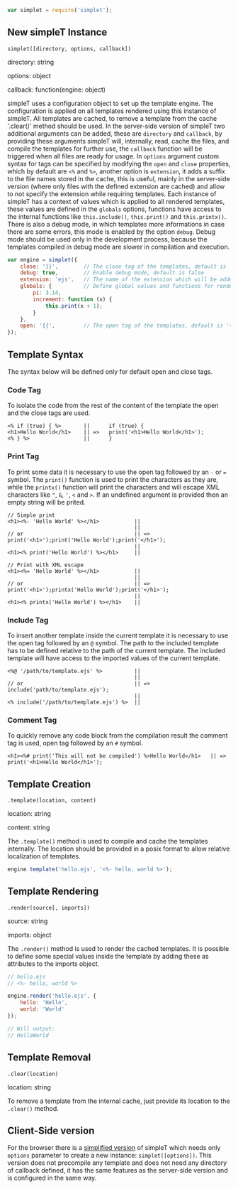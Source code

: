 ```javascript
var simplet = require('simplet');
```

## New simpleT Instance
`simplet([directory, options, callback])`

directory: string

options: object

callback: function(engine: object)

simpleT uses a configuration object to set up the template engine. The configuration is applied on all templates rendered using this instance of simpleT. All templates are cached, to remove a template from the cache '.clear()' method should be used. In the server-side version of simpleT two additional arguments can be added, these are `directory` and `callback`, by providing these arguments simpleT will, internally, read, cache the files, and compile the templates for further use, the `callback` function will be triggered when all files are ready for usage. In `options` argument custom syntax for tags can be specified by modifying the `open` and `close` properties, which by default are `<%` and `%>`, another option is `extension`, it adds a suffix to the file names stored in the cache, this is useful, mainly in the server-side version (where only files with the defined extension are cached) and allow to not specify the extension while requiring templates. Each instance of simpleT has a context of values which is applied to all rendered templates, these values are defined in the `globals` options, functions have access to the internal functions like `this.include()`, `this.print()` and `this.printx()`. There is also a debug mode, in which templates more informations in case there are some errors, this mode is enabled by the option `debug`. Debug mode should be used only in the development process, because the templates compiled in debug mode are slower in compilation and execution.

```javascript
var engine = simplet({
    close: '}}',		// The close tag of the templates, default is '%>'
    debug: true,		// Enable debug mode, default is false
    extension: 'ejs',	// The name of the extension which will be added to the names of the templates
    globals: {			// Define global values and functions for rendered templates
        pi: 3.14,
        increment: function (x) {
            this.print(x + 1);
        }
    },
    open: '{{',			// The open tag of the templates, default is '<%'
});
```

## Template Syntax

The syntax below will be defined only for default open and close tags.

### Code Tag

To isolate the code from the rest of the content of the template the open and the close tags are used.

```
<% if (true) { %>		||		if (true) {
<h1>Hello World</h1>	|| =>	print('<h1>Hello World</h1>');
<% } %>					||		}
```

### Print Tag

To print some data it is necessary to use the open tag followed by an `-` or `=` symbol. The `print()` function is used to print the characters as they are, while the `printx()` function will print the characters and will escape XML characters like `"`, `&`, `'`, `<` and `>`. If an undefined argument is provided then an empty string will be prited.

```
// Simple print
<h1><%- 'Hello World' %></h1>			||
										||
// or									|| => print('<h1>');print('Hello World');print('</h1>');
										||
<h1><% print('Hello World') %></h1>		||

// Print with XML escape
<h1><%= 'Hello World' %></h1>			||
										||
// or									|| => print('<h1>');printx('Hello World');print('</h1>');
										||
<h1><% printx('Hello World') %></h1>	||
```

### Include Tag

To insert another template inside the current template it is necessary to use the open tag followed by an `@` symbol. The path to the included template has to be defined relative to the path of the current template. The included template will have access to the imported values of the current template.

```
<%@ '/path/to/template.ejs' %>			||
										||
// or									|| => include('path/to/template.ejs');
										||
<% include('/path/to/template.ejs') %>	||
```

### Comment Tag

To quickly remove any code block from the compilation result the comment tag is used, open tag followed by an `#` symbol.

```
<h1><%# print('This will not be compiled') %>Hello World</h1>	|| => print('<h1>Hello World</h1>');
```

## Template Creation

`.template(location, content)`

location: string

content: string

The `.template()` method is used to compile and cache the templates internally. The location should be provided in a posix format to allow relative localization of templates.

```js
engine.template('hello.ejs', '<%- hello, world %>');
```

## Template Rendering
`.render(source[, imports])`

source: string

imports: object

The `.render()` method is used to render the cached templates. It is possible to define some special values inside the template by adding these as attributes to the imports object.

```js
// hello.ejs
// <%- hello, world %>

engine.render('hello.ejs', {
    hello: 'Hello',
    world: 'World'
});

// Will output:
// HelloWorld
```

## Template Removal

`.clear(location)`

location: string

To remove a template from the internal cache, just provide its location to the `.clear()` method.

## Client-Side version

For the browser there is a [simplified version](https://github.com/micnic/simpleT/releases) of simpleT which needs only `options` parameter to create a new instance: `simplet([options])`. This version does not precompile any template and does not need any directory of callback defined, it has the same features as the server-side version and is configured in the same way.
